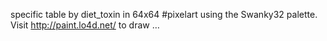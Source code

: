 specific table by diet_toxin in 64x64 #pixelart using the Swanky32 palette. Visit http://paint.lo4d.net/ to draw … 